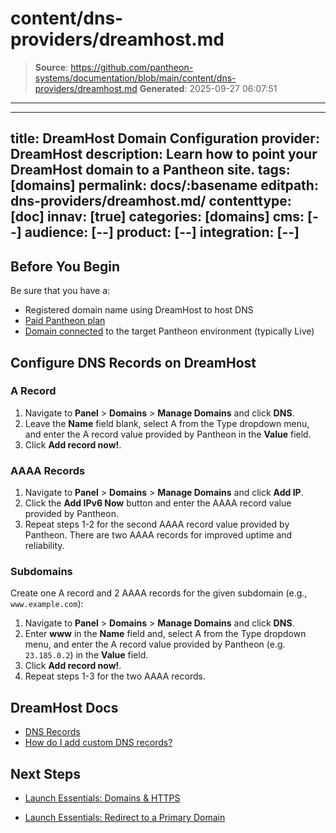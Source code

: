 # content/dns-providers/dreamhost.md

> **Source**: https://github.com/pantheon-systems/documentation/blob/main/content/dns-providers/dreamhost.md
> **Generated**: 2025-09-27 06:07:51

---

---
title: DreamHost Domain Configuration
provider: DreamHost
description: Learn how to point your DreamHost domain to a Pantheon site.
tags: [domains]
permalink: docs/:basename
editpath: dns-providers/dreamhost.md/
contenttype: [doc]
innav: [true]
categories: [domains]
cms: [--]
audience: [--]
product: [--]
integration: [--]
---
## Before You Begin
Be sure that you have a:


- Registered domain name using DreamHost to host DNS
- [Paid Pantheon plan](/guides/launch/plans)
- [Domain connected](/guides/launch/domains) to the target Pantheon environment (typically Live)

## Configure DNS Records on DreamHost

### A Record
1. Navigate to **Panel** > **Domains** > **Manage Domains** and click **DNS**.
2. Leave the **Name** field blank, select A from the Type dropdown menu, and enter the A record value provided by Pantheon in the **Value** field.
3. Click **Add record now!**.

### AAAA Records
1. Navigate to **Panel** > **Domains** > **Manage Domains** and click **Add IP**.
2. Click the **Add IPv6 Now** button and enter the AAAA record value provided by Pantheon.
3. Repeat steps 1-2 for the second AAAA record value provided by Pantheon. There are two AAAA records for improved uptime and reliability.

### Subdomains
Create one A record and 2 AAAA records for the given subdomain (e.g., `www.example.com`):

1. Navigate to **Panel** > **Domains** > **Manage Domains** and click **DNS**.
2. Enter **www** in the **Name** field and, select A from the Type dropdown menu, and enter the A record value provided by Pantheon (e.g. `23.185.0.2`) in the **Value** field.
3. Click **Add record now!**.
5. Repeat steps 1-3 for the two AAAA records.

## DreamHost Docs

* [DNS Records](https://help.dreamhost.com/hc/en-us/articles/214694378-What-DreamHost-DNS-records-do-I-point-my-site-to-)
* [How do I add custom DNS records?](https://help.dreamhost.com/hc/en-us/articles/215414867-How-do-I-add-custom-DNS-records-)

## Next Steps

* [Launch Essentials: Domains & HTTPS](/guides/launch/domains)

* [Launch Essentials: Redirect to a Primary Domain](/guides/launch/redirects)
